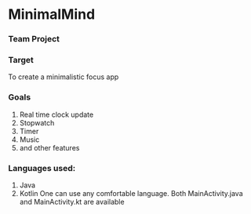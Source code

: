 # MinimalMind
### Team Project

### Target
  To create a minimalistic focus app

### Goals
1. Real time clock update
2. Stopwatch
3. Timer
4. Music
5. and other features

### Languages used:
1. Java
2. Kotlin
One can use any comfortable language. Both MainActivity.java and MainActivity.kt are available

